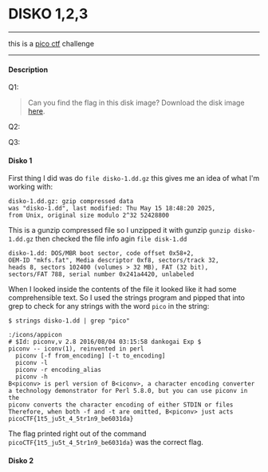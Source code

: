 # DISKO 1,2,3

---

this is a [pico ctf](https://picoctf.org/) challenge

---

#### Description

Q1:
> Can you find the flag in this disk image?
> Download the disk image [here](https://artifacts.picoctf.net/c/537/disko-1.dd.gz).

Q2:
> 
> 

Q3:
> 
> 

#### Disko 1
First thing I did was do `file disko-1.dd.gz` this gives me an idea of what I'm working with:
```
disko-1.dd.gz: gzip compressed data
was "disko-1.dd", last modified: Thu May 15 18:48:20 2025,
from Unix, original size modulo 2^32 52428800
```
This is a gunzip compressed file so I unzipped it with gunzip `gunzip disko-1.dd.gz`
then checked the file info agin `file disk-1.dd`
```
disko-1.dd: DOS/MBR boot sector, code offset 0x58+2,
OEM-ID "mkfs.fat", Media descriptor 0xf8, sectors/track 32,
heads 8, sectors 102400 (volumes > 32 MB), FAT (32 bit),
sectors/FAT 788, serial number 0x241a4420, unlabeled
```
When I looked inside the contents of the file it looked like it had some comprehensible text.
So I used the strings program and pipped that into grep to check for any strings with the word `pico` in the string:
```
$ strings disko-1.dd | grep "pico"

:/icons/appicon
# $Id: piconv,v 2.8 2016/08/04 03:15:58 dankogai Exp $
piconv -- iconv(1), reinvented in perl
  piconv [-f from_encoding] [-t to_encoding]
  piconv -l
  piconv -r encoding_alias
  piconv -h
B<piconv> is perl version of B<iconv>, a character encoding converter
a technology demonstrator for Perl 5.8.0, but you can use piconv in the
piconv converts the character encoding of either STDIN or files
Therefore, when both -f and -t are omitted, B<piconv> just acts
picoCTF{1t5_ju5t_4_5tr1n9_be6031da}
```
The flag printed right out of the command `picoCTF{1t5_ju5t_4_5tr1n9_be6031da}` was the correct flag.


#### Disko 2


